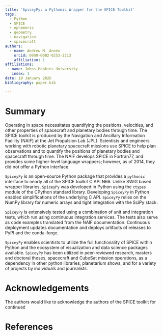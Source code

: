 ```yaml
---
title: 'SpiceyPy: a Pythonic Wrapper for the SPICE Toolkit'
tags:
  - Python
  - SPICE
  - ephemeris
  - geometry
  - navigation
  - spacecraft
authors:
  - name: Andrew M. Annex
    orcid: 0000-0002-0253-2313
    affiliation: 1
affiliations:
 - name: Johns Hopkins University
   index: 1
date: 10 January 2020
bibliography: paper.bib

---
```


# Summary

Operating in space necessitates quantifying the positions, velocities, and other properties of spacecraft and planetary bodies through time. 
The SPICE toolkit is produced by the Navigation and Ancillary Information Facility (NAIF) at the Jet Propulsion Lab (JPL).
Scientists and engineers working with robotic planetary spacecraft missions use SPICE to help plan observations and to quantify the positions of planetary bodies and spacecraft through time.
The NAIF develops SPICE in Fortran77, and provides some higher-level language wrappers; however, as of 2014, they did not offer a Python interface.

``SpiceyPy`` is an open-source Python package that provides a ``pythonic`` interface to nearly all of the SPICE toolkit C API N66. 
Unlike SWIG based wrapper libraries, ``SpiceyPy`` was developed in Python using the ``ctypes`` module of the CPython standard library. 
Developing ``SpiceyPy`` in Python enabled simplifications of the underlying C API.
``SpiceyPy`` relies on the NumPy library for numeric arrays and tight integration with the SciPy stack.

``SpiceyPy`` is extensively tested using a combination of unit and integration tests, which run using continuous integration services. 
The tests also serve as code examples translated from the NAIF documentation.
 Continuous deployment updates documentation and deploys artifacts of releases to PyPI and the conda-forge.

``SpiceyPy`` enables scientists to utilize the full functionality of SPICE within Python and the ecosystem of visualization and data science packages available.
``SpiceyPy`` has been utilized in peer-reviewed research, masters and doctoral theses, spacecraft and CubeSat mission operations, 
as a dependency in other python libraries, planetarium shows, and for a variety of projects by individuals and journalists. 


# Acknowledgements
The authors would like to acknowledge the authors of the SPICE toolkit for continued 

# References